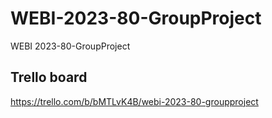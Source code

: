 # WEBI-2023-80-GroupProject
WEBI 2023-80-GroupProject

## Trello board
https://trello.com/b/bMTLvK4B/webi-2023-80-groupproject
